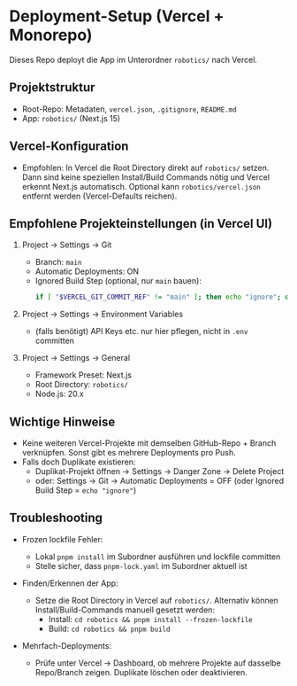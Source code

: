 # Deployment-Setup (Vercel + Monorepo)

Dieses Repo deployt die App im Unterordner `robotics/` nach Vercel.

## Projektstruktur

- Root-Repo: Metadaten, `vercel.json`, `.gitignore`, `README.md`
- App: `robotics/` (Next.js 15)

## Vercel-Konfiguration

- Empfohlen: In Vercel die Root Directory direkt auf `robotics/` setzen. Dann sind keine
  speziellen Install/Build Commands nötig und Vercel erkennt Next.js automatisch.
  Optional kann `robotics/vercel.json` entfernt werden (Vercel-Defaults reichen).

## Empfohlene Projekteinstellungen (in Vercel UI)

1. Project → Settings → Git
   - Branch: `main`
   - Automatic Deployments: ON
   - Ignored Build Step (optional, nur `main` bauen):
     ```bash
     if [ "$VERCEL_GIT_COMMIT_REF" != "main" ]; then echo "ignore"; exit 0; fi
     ```

2. Project → Settings → Environment Variables
   - (falls benötigt) API Keys etc. nur hier pflegen, nicht in `.env` committen

3. Project → Settings → General
   - Framework Preset: Next.js
   - Root Directory: `robotics/`
   - Node.js: 20.x

## Wichtige Hinweise

- Keine weiteren Vercel-Projekte mit demselben GitHub-Repo + Branch verknüpfen. Sonst gibt es mehrere Deployments pro Push.
- Falls doch Duplikate existieren:
  - Duplikat-Projekt öffnen → Settings → Danger Zone → Delete Project
  - oder: Settings → Git → Automatic Deployments = OFF (oder Ignored Build Step = `echo "ignore"`)

## Troubleshooting

- Frozen lockfile Fehler:
  - Lokal `pnpm install` im Subordner ausführen und lockfile committen
  - Stelle sicher, dass `pnpm-lock.yaml` im Subordner aktuell ist

- Finden/Erkennen der App:
  - Setze die Root Directory in Vercel auf `robotics/`. Alternativ können Install/Build-Commands manuell gesetzt werden:
    - Install: `cd robotics && pnpm install --frozen-lockfile`
    - Build: `cd robotics && pnpm build`

- Mehrfach-Deployments:
  - Prüfe unter Vercel → Dashboard, ob mehrere Projekte auf dasselbe Repo/Branch zeigen. Duplikate löschen oder deaktivieren.
